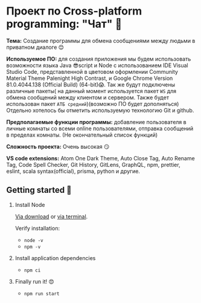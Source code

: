 # Проект по Cross-platform programming: "Чат" 🤡

**Тема:** Создание программы для обмена сообщениями между людьми в приватном диалоге 😊

**Используемое ПО:** для создания приложения мы будем использовать возможности языка Java 😎script и Node с использованием IDE Visual Studio Code, представленной в цветовом оформлении Community Material Theme Palenight High Contrast, и Google Chrome Version 81.0.4044.138 (Official Build) (64-bit)😱. Так же будут подключены различные пакеты( на данный момент используется пакет `WS` для обмена сообщений между клиентом и сервером. Также будет использован пакет `АТБ средний`)(возможно ПО будет дополняться)
Отдельно хотелось бы отметить используемую технологию Git и github.

**Предполагаемые функции программы:** добавление пользователя в личные комнаты со всеми online пользователями, отправка сообщений в пределах комнаты. (Не окончательный список функций)

**Сложность проекта:** Очень высокая 😏

**VS code extensions:** Atom One Dark Theme, Auto Close Tag, Auto Rename Tag, Code Spell Checker, Git History, GitLens, GraphQL, npm, prettier, eslint, scala syntax(official), prisma, python и другие.

## Getting started 🧐

1.  Install Node

    [Via download](https://nodejs.org/en/download/) or
    [via terminal](https://linuxize.com/post/how-to-install-node-js-on-ubuntu-18.04/).

    Verify installation:

    - `node -v`
    - `npm -v`

1.  Install application dependencies

    - `npm ci`

1.  Finally run it! 😍

    - `npm run start`
